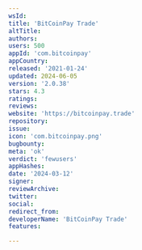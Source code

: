 ```yaml
---
wsId: 
title: 'BitCoinPay Trade'
altTitle: 
authors: 
users: 500
appId: 'com.bitcoinpay'
appCountry: 
released: '2021-01-24'
updated: 2024-06-05
version: '2.0.38'
stars: 4.3
ratings: 
reviews: 
website: 'https://bitcoinpay.trade'
repository: 
issue: 
icon: 'com.bitcoinpay.png'
bugbounty: 
meta: 'ok'
verdict: 'fewusers'
appHashes: 
date: '2024-03-12'
signer: 
reviewArchive: 
twitter: 
social: 
redirect_from: 
developerName: 'BitCoinPay Trade'
features: 

---
```


